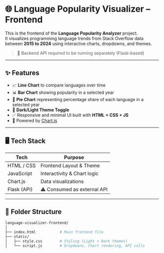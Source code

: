 # 🌐 Language Popularity Visualizer – Frontend

This is the frontend of the **Language Popularity Analyzer** project.  
It visualizes programming language trends from Stack Overflow data between **2015 to 2024** using interactive charts, dropdowns, and themes.

> 🔗 Backend API required to be running separately (Flask-based)

---

## ✨ Features

- 📈 **Line Chart** to compare languages over time
- 📊 **Bar Chart** showing popularity in a selected year
- 🥧 **Pie Chart** representing percentage share of each language in a selected year
- 🌙 **Dark/Light Theme Toggle**
- ✅ Responsive and minimal UI built with **HTML + CSS + JS**
- 🎯 Powered by [Chart.js](https://www.chartjs.org/)

---

## 🖥 Tech Stack

| Tech         | Purpose                 |
|--------------|-------------------------|
| HTML / CSS   | Frontend Layout & Theme |
| JavaScript   | Interactivity & Chart logic |
| Chart.js     | Data visualizations     |
| Flask (API)  | ⚠️ Consumed as external API |

---

## 📂 Folder Structure

```bash
language-visualizer-frontend/
│
├── index.html           # Main frontend file
├── static/
│   ├── style.css        # Styling (Light + Dark themes)
│   └── script.js        # Dropdowns, Chart rendering, API calls
